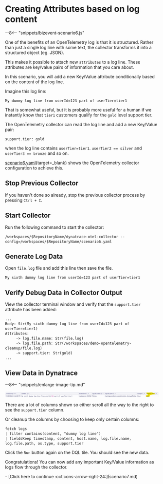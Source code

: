 # Creating Attributes based on log content

--8<-- "snippets/bizevent-scenario6.js"

One of the benefits of an OpenTelemetry log is that it is structured. Rather than just a single log line with some text, the collector transforms it into a structured object (eg. JSON).

This makes it possible to attach new `attributes` to a log line. These attributes are key/value pairs of information that you care about.

In this scenario, you will add a new Key/Value attribute conditionally based on the content of the log line.

Imagine this log line:

```
My dummy log line from userId=123 part of userTier=tier1
```

That is somewhat useful, but it is probably more useful for a human if we instantly know that `tier1` customers qualify for the `gold` level support tier.

The OpenTelemetry collector can read the log line and add a new Key/Value pair:
```
support.tier: gold
```

when the log line contains `userTier=tier1`. `userTier2 == silver` and `userTier3 == bronze` and so on.

[scenario6.yaml](https://github.com/Dynatrace/demo-opentelemetry-cleanup/blob/main/scenario6.yaml){target=_blank} shows the OpenTelemetry collector configuration to achieve this.

## Stop Previous Collector

If you haven't done so already, stop the previous collector process by pressing `Ctrl + C`.

## Start Collector

Run the following command to start the collector:

``` { "name": "[background] run otel collector scenario 6" }
/workspaces/$RepositoryName/dynatrace-otel-collector --config=/workspaces/$RepositoryName/scenario6.yaml
```

## Generate Log Data

Open `file.log` file and add this line then save the file.

```
My sixth dummy log line from userId=123 part of userTier=tier1
```

## Verify Debug Data in Collector Output

View the collector terminal window and verify that the `support.tier` attribute has been added:

```
...
Body: Str(My sixth dummy log line from userId=123 part of userTier=tier1)
Attributes:
     -> log.file.name: Str(file.log)
     -> log.file.path: Str(/workspaces/demo-opentelemetry-cleanup/file.log)
     -> support.tier: Str(gold)
...
```

## View Data in Dynatrace

--8<-- "snippets/enlarge-image-tip.md"

![scenario6 dynatrace results](images/scenario6-dql.png)

There are a lot of columns shown so either scroll all the way to the right to see the `support.tier` column.

Or cleanup the columns by choosing to keep only certain columns:

```
fetch logs
| filter contains(content, "dummy log line")
| fieldsKeep timestamp, content, host.name, log.file.name, log.file.path, os.type, support.tier
```

Click the `Run` button again on the DQL tile. You should see the new data.

Congratulations! You can now add any important Key/Value information as logs flow through the collector.

<div class="grid cards" markdown>
- [Click here to continue :octicons-arrow-right-24:](scenario7.md)
</div>
